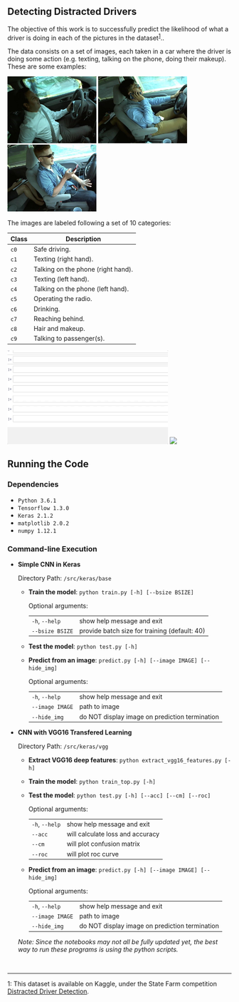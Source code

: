 ## Detecting Distracted Drivers

The objective of this work is to successfully predict the likelihood of what a driver is doing in each of the pictures in the dataset<sup>[1](#kaggle)</sup>..

The data consists on a set of images, each taken in a car where the driver is doing some action (e.g. texting, talking on the phone, doing their makeup). These are some examples:

<img markdown="1" src="../readme_res/1.jpg" width=200> <img markdown="1" src="../readme_res/2.jpg" width=200> <img markdown="1" src="../readme_res/3.jpg" width=200>

The images are labeled following a set of 10 categories:

|Class|Description|
|-----|-----------|
| `c0` | Safe driving. |
| `c1` | Texting (right hand). |
| `c2` | Talking on the phone (right hand). |
| `c3` | Texting (left hand). |
| `c4` | Talking on the phone (left hand). |
| `c5` | Operating the radio. |
| `c6` | Drinking. |
| `c7` | Reaching behind. |
| `c8` | Hair and makeup. |
| `c9` | Talking to passenger(s). |

<img markdown="1" src="../readme_res/predict.gif" height=210> <img markdown="1" src="../readme_res/predict-cl.gif" height=235>

## Running the Code

### Dependencies

* `Python 3.6.1`
* `Tensorflow 1.3.0`
* `Keras 2.1.2`
* `matplotlib 2.0.2`
* `numpy 1.12.1`

### Command-line Execution

* **Simple CNN in Keras**

	Directory Path: `/src/keras/base`

	* **Train the model**: `python train.py [-h] [--bsize BSIZE]`

		Optional arguments:
	
		| | |
		|-------------|--------|
		|`-h`, `--help`|show help message and exit |
		|`--bsize BSIZE`|provide batch size for training (default: 40)|
	
	* **Test the model**: `python test.py [-h]`
	
	* **Predict from an image**: `predict.py [-h] [--image IMAGE] [--hide_img]`

		Optional arguments:
	
		| | |
		|-------------|--------|
		|`-h`, `--help`|show help message and exit |
		|`--image IMAGE`|path to image|
  		|`--hide_img`|do NOT display image on prediction termination|

* **CNN with VGG16 Transfered Learning**

	Directory Path: `/src/keras/vgg`
	
	* **Extract VGG16 deep features**: `python extract_vgg16_features.py [-h]`

	* **Train the model**: `python train_top.py [-h]`
	
	* **Test the model**: `python test.py [-h] [--acc] [--cm] [--roc]`

		Optional arguments:
	
		| | |
		|-------------|--------|
		|`-h`, `--help`|show help message and exit |
		|`--acc`|will calculate loss and accuracy|
		|`--cm`|will plot confusion matrix|
		|`--roc`|will plot roc curve|
	
	* **Predict from an image**: `predict.py [-h] [--image IMAGE] [--hide_img]`

		Optional arguments:
	
		| | |
		|-------------|--------|
		|`-h`, `--help`|show help message and exit |
		|`--image IMAGE`|path to image|
  		|`--hide_img`|do NOT display image on prediction termination

	*Note: Since the notebooks may not all be fully updated yet, the best way to run these programs is using the python scripts.*


<br>

---

<a name="kaggle">1</a>: This dataset is available on Kaggle, under the State Farm competition [Distracted Driver Detection](https://www.kaggle.com/c/state-farm-distracted-driver-detection).